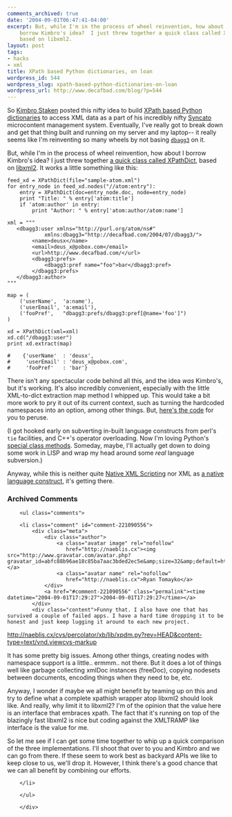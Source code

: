 ```yaml
---
comments_archived: true
date: '2004-09-01T06:47:41-04:00'
excerpt: But, while I'm in the process of wheel reinvention, how about I
    borrow Kimbro's idea?  I just threw together a quick class called XPathDict,
    based on libxml2.
layout: post
tags:
- hacks
- xml
title: XPath based Python dictionaries, on loan
wordpress_id: 544
wordpress_slug: xpath-based-python-dictionaries-on-loan
wordpress_url: http://www.decafbad.com/blog/?p=544
---
```

So [Kimbro Staken][kimbro] posted this nifty idea to build [XPath based Python dictionaries][xpathdict] to access XML data as a part of his incredibly nifty [Syncato][syncato] microcontent management system.  Eventually, I've really got to break down and get that thing built and running on my server and my laptop-- it really seems like I'm reinventing so many wheels by not basing [`dbagg3`][dbagg3] on it.

But, while I'm in the process of wheel reinvention, how about I borrow Kimbro's idea?  I just threw together [a quick class called XPathDict][myxdict], based on [libxml2][libxml2].  It works a little something like this:

    feed_xd = XPathDict(file="sample-atom.xml")
    for entry_node in feed_xd.nodes("//atom:entry"):
        entry = XPathDict(doc=entry_node.doc, node=entry_node)
        print "Title: " % entry['atom:title']
        if 'atom:author' in entry:
            print "Author: " % entry['atom:author/atom:name']

    xml = """
       <dbagg3:user xmlns="http://purl.org/atom/ns#" 
                xmlns:dbagg3="http://decafbad.com/2004/07/dbagg3/">
            <name>deusx</name>
            <email>deus_x@pobox.com</email>
            <url>http://www.decafbad.com/</url>
            <dbagg3:prefs>
                <dbagg3:pref name="foo">bar</dbagg3:pref>
            </dbagg3:prefs>
       </dbagg3:author>
    """

    map = (
        ('userName',  'a:name'),
        ('userEmail', 'a:email'),
        ('fooPref',   "dbagg3:prefs/dbagg3:pref[@name='foo']")
    )

    xd = XPathDict(xml=xml)
    xd.cd("/dbagg3:user")
    print xd.extract(map)

    #    {'userName'  : 'deusx', 
    #     'userEmail' : 'deus_x@pobox.com', 
    #     'fooPref'   : 'bar'}

There isn't any spectacular code behind all this, and the idea *was* Kimbro's, but it's working.  It's also incredibly convenient, especially with the little XML-to-dict extraction map method I whipped up.  This would take a bit more work to pry it out of its current context, such as turning the hardcoded namespaces into an option, among other things.  But, [here's the code][myxdict] for you to peruse.

(I got hooked early on subverting in-built language constructs from perl's `tie` facilities, and C++'s operator overloading.  Now I'm loving Python's [special class methods][methods].  Someday, maybe, I'll actually get down to doing some work in LISP and wrap my head around some *real* language subversion.)

Anyway, while this is neither quite [Native XML Scripting][nativexml] nor XML as [a native language construct][nativeconstruct], it's getting there.

[methods]: http://diveintopython.org/object_oriented_framework/special_class_methods2.html
[nativeconstruct]: http://www.xmldatabases.org/WK/blog/663?t=item
[nativexml]: http://dev2dev.bea.com/products/wlworkshop/articles/JSchneider_XML.jsp
[libxml2]: http://www.xmlsoft.org/
[myxdict]: http://www.decafbad.com/cvs/*checkout*/dbagg3/lib/dbagg3/xmlutils.py
[dbagg3]: http://www.decafbad.com/cvs/dbagg3/
[syncato]: http://www.syncato.org/
[kimbro]: http://www.xmldatabases.org/WK/blog
[xpathdict]: http://www.xmldatabases.org/WK/blog/1964_XPath_based_Python_Dictionaries.item

<div id="comments" class="comments archived-comments">
            <h3>Archived Comments</h3>
            
        <ul class="comments">
            
        <li class="comment" id="comment-221090556">
            <div class="meta">
                <div class="author">
                    <a class="avatar image" rel="nofollow" 
                       href="http://naeblis.cx"><img src="http://www.gravatar.com/avatar.php?gravatar_id=abfc88b96ae18c85ba7aac3bded2ec5e&amp;size=32&amp;default=http://mediacdn.disqus.com/1320279820/images/noavatar32.png"/></a>
                    <a class="avatar name" rel="nofollow" 
                       href="http://naeblis.cx">Ryan Tomayko</a>
                </div>
                <a href="#comment-221090556" class="permalink"><time datetime="2004-09-01T17:29:27">2004-09-01T17:29:27</time></a>
            </div>
            <div class="content">Funny that. I also have one that has survived a couple of failed apps. I have a hard time dropping it to be honest and just keep lugging it around to each new project. 

http://naeblis.cx/cvs/percolator/xb/lib/xpdm.py?rev=HEAD&content-type=text/vnd.viewcvs-markup

It has some pretty big issues. Among other things, creating nodes with namespace support is a little.. ermmm.. not there. But it does a lot of things well like garbage collecting xmlDoc instances (freeDoc), copying nodesets between documents, encoding things when they need to be, etc.
 
Anyway, I wonder if maybe we all might benefit by teaming up on this and try to define what a complete xpathish wrapper atop libxml2 should look like. And really, why limit it to libxml2? I'm of the opinion that the value here is an interface that embraces xpath. The fact that it's running on top of the blazingly fast libxml2 is nice but coding against the XMLTRAMP like interface is the value for me.

So let me see if I can get some time together to whip up a quick comparison of the three implementations. I'll shoot that over to you and Kimbro and we can go from there. If these seem to work best as backyard APIs we like to keep close to us, we'll drop it. However, I think there's a good chance that we can all benefit by combining our efforts.</div>
            
        </li>
    
        </ul>
    
        </div>
    